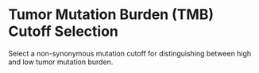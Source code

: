 # Tumor Mutation Burden (TMB) Cutoff Selection

Select a non-synonymous mutation cutoff for distinguishing between high and low tumor mutation burden.

